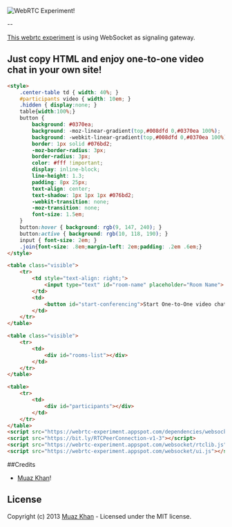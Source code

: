 ![WebRTC Experiment!](https://muazkh.appspot.com/images/WebRTC.png)

--

[This webrtc experiment](https://webrtc-experiment.appspot.com/websocket/) is using WebSocket as signaling gateway.

## Just copy HTML and enjoy one-to-one video chat in your own site!

```html
<style>
    .center-table td { width: 40%; }
    #participants video { width: 10em; }
    .hidden { display:none; }
	table{width:100%;}
	button {
	    background: #0370ea;
		background: -moz-linear-gradient(top,#008dfd 0,#0370ea 100%);
		background: -webkit-linear-gradient(top,#008dfd 0,#0370ea 100%);
		border: 1px solid #076bd2;
		-moz-border-radius: 3px;
		border-radius: 3px;
		color: #fff !important;
		display: inline-block;
		line-height: 1.3;
		padding: 8px 25px;
		text-align: center;
		text-shadow: 1px 1px 1px #076bd2;
		-webkit-transition: none;
		-moz-transition: none;
	    font-size: 1.5em;
	}
	button:hover { background: rgb(9, 147, 240); }
	button:active { background: rgb(10, 118, 190); }
	input { font-size: 2em; }
	.join{font-size: .8em;margin-left: 2em;padding: .2em .6em;}
</style>

<table class="visible">
	<tr>
		<td style="text-align: right;">
			<input type="text" id="room-name" placeholder="Room Name">
		</td>
		<td>
			<button id="start-conferencing">Start One-to-One video chat!</button>
		</td>
	</tr>
</table>

<table class="visible">
    <tr>
        <td>
            <div id="rooms-list"></div>
        </td>
    </tr>
</table>

<table>
	<tr>
		<td>
			<div id="participants"></div>
		</td>
	</tr>
</table>
<script src="https://webrtc-experiment.appspot.com/dependencies/websocket.js"></script>
<script src="https://bit.ly/RTCPeerConnection-v1-3"></script>
<script src="https://webrtc-experiment.appspot.com/websocket/rtclib.js"> </script>
<script src="https://webrtc-experiment.appspot.com/websocket/ui.js"></script>
```

##Credits

* [Muaz Khan](http://github.com/muaz-khan)!

## License
Copyright (c) 2013 [Muaz Khan](https://plus.google.com/100325991024054712503) - Licensed under the MIT license.